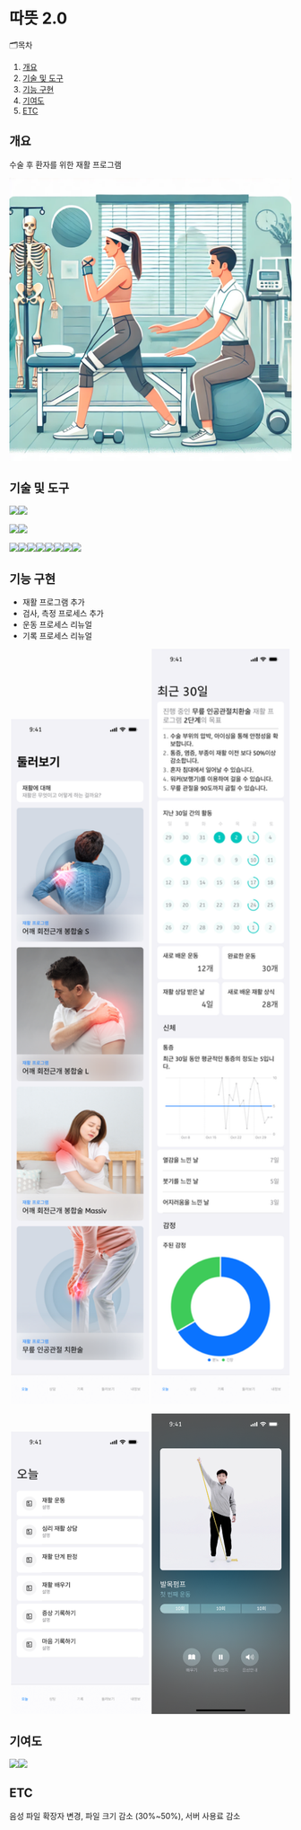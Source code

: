 # 따뜻 2.0
🗂목차
  1. [개요](https://github.com/chani01/portfolio_info/blob/main/murmuring2_0.md#%EA%B0%9C%EC%9A%94)<br>
  2. [기술 및 도구](https://github.com/chani01/portfolio_info/blob/main/murmuring2_0.md#%EA%B8%B0%EC%88%A0-%EB%B0%8F-%EB%8F%84%EA%B5%AC)<br>
  3. [기능 구현](https://github.com/chani01/portfolio_info/blob/main/murmuring2_0.md#%EA%B8%B0%EB%8A%A5-%EA%B5%AC%ED%98%84)<br>
  4. [기여도](https://github.com/chani01/portfolio_info/blob/main/murmuring2_0.md#%EA%B8%B0%EC%97%AC%EB%8F%84)<br>
  5. [ETC](https://github.com/chani01/portfolio_info/blob/main/murmuring2_0.md#etc)
 
## 개요
수술 후 환자를 위한 재활 프로그램

![image](https://github.com/chani01/portfolio_info/blob/main/images/meli/2_0cover.png)

## 기술 및 도구
<img src="https://img.shields.io/badge/Language-%23121011?style=for-the-badge"><img src="https://img.shields.io/badge/kotlin-%237F52FF.svg?style=for-the-badge&logo=kotlin&logoColor=white">

<img src="https://img.shields.io/badge/ide-%23121011?style=for-the-badge"><img src="https://img.shields.io/badge/Android%20Studio-3DDC84.svg?style=for-the-badge&logo=android-studio&logoColor=white">

<img src="https://img.shields.io/badge/Tools-%23121011?style=for-the-badge"><img src="https://img.shields.io/badge/firebase-%23039BE5.svg?style=for-the-badge&logo=firebase"><img src="https://img.shields.io/badge/git-%23F05033.svg?style=for-the-badge&logo=git&logoColor=white"><img src="https://img.shields.io/badge/github-%23000000.svg?style=for-the-badge&logo=github&logoColor=white"><img src="https://img.shields.io/badge/Postman-FF6C37?style=for-the-badge&logo=postman&logoColor=white"><img src="https://img.shields.io/badge/Slack-4A154B?style=for-the-badge&logo=slack&logoColor=white"><img src="https://img.shields.io/badge/figma-%23F24E1E.svg?style=for-the-badge&logo=figma&logoColor=white"><img src="https://img.shields.io/badge/Notion-%23000000.svg?style=for-the-badge&logo=notion&logoColor=white">
## 기능 구현
- 재활 프로그램 추가
- 검사, 측정 프로세스 추가
- 운동 프로세스 리뉴얼
- 기록 프로세스 리뉴얼

<p align="center"> <img src = "https://github.com/chani01/portfolio_info/blob/main/images/meli/meli20(1).png" width="49%", height = "80%">  <img src = "https://github.com/chani01/portfolio_info/blob/main/images/meli/meli20(4).png" width="49%"> </p>
<p align="center"> <img src = "https://github.com/chani01/portfolio_info/blob/main/images/meli/meli20(2).png" width="49%" height = "50%">  <img src = "https://github.com/chani01/portfolio_info/blob/main/images/meli/meli20(3).png" width="49%">

## 기여도
<img src="https://img.shields.io/badge/dev-%23121011?style=for-the-badge"><img src="https://img.shields.io/badge/25-515151?style=for-the-badge">

## ETC
음성 파일 확장자 변경, 파일 크기 감소 (30%~50%), 서버 사용료 감소



